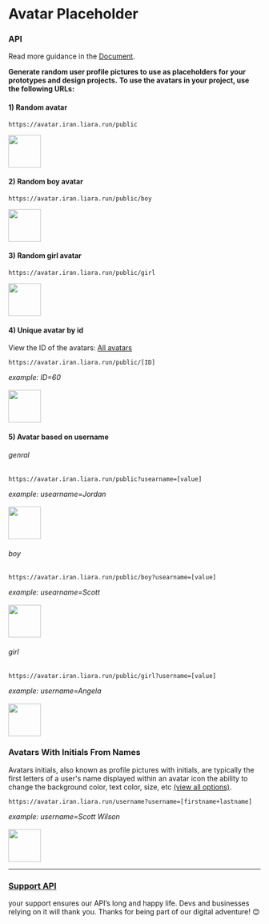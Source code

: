 # Avatar Placeholder #

### API ###
Read more guidance in the [Document](https://avatar-placeholder.iran.liara.run/).

**Generate random user profile pictures to use as placeholders for your prototypes and design projects.**
**To use the avatars in your project, use the following URLs:**

#### 1) Random avatar
```
https://avatar.iran.liara.run/public
```
<img src="https://avatar.iran.liara.run/public" width="65">

#### 2) Random boy avatar
```
https://avatar.iran.liara.run/public/boy
```
<img src="https://avatar.iran.liara.run/public/boy" width="65">

#### 3) Random girl avatar
```
https://avatar.iran.liara.run/public/girl
```
<img src="https://avatar.iran.liara.run/public/girl" width="65">

#### 4) Unique avatar by id
View the ID of the avatars: [All avatars](https://avatar-placeholder.iran.liara.run/avatars)
```
https://avatar.iran.liara.run/public/[ID]
```
*example: ID=60*
<br>
<br>
<img src="https://avatar.iran.liara.run/public/60" width="65">

#### 5) Avatar based on username
###### genral
```
https://avatar.iran.liara.run/public?usearname=[value]
```
*example: usearname=Jordan*
<br>
<br>
<img src="https://avatar.iran.liara.run/public?username=Jordan" width="65">

###### boy
```
https://avatar.iran.liara.run/public/boy?usearname=[value]
```
*example: usearname=Scott*
<br>
<br>
<img src="https://avatar.iran.liara.run/public/boy?username=Scott" width="65">

###### girl
```
https://avatar.iran.liara.run/public/girl?username=[value]
```
*example: username=Angela*
<br>
<br>
<img src="https://avatar.iran.liara.run/public/girl?username=Angela" width="65">

### Avatars With Initials From Names
Avatars initials, also known as profile pictures with initials, are typically the first letters of a user's name displayed within an avatar icon the ability to change the background color, text color, size, etc
[(view all options)](https://avatar-placeholder.iran.liara.run/document/name/#more-option).
```
https://avatar.iran.liara.run/username?username=[firstname+lastname]
```
*example: username=Scott Wilson*
<br>
<br>
<img src="https://avatar.iran.liara.run/username?username=Scott+Wilson" width="65">

<hr/>

### [Support API](https://avatar-placeholder.iran.liara.run/document/name/#more-option) ###
your support ensures our API’s long and happy life. Devs and businesses relying on it will thank you. Thanks for being part of our digital adventure! 😊
